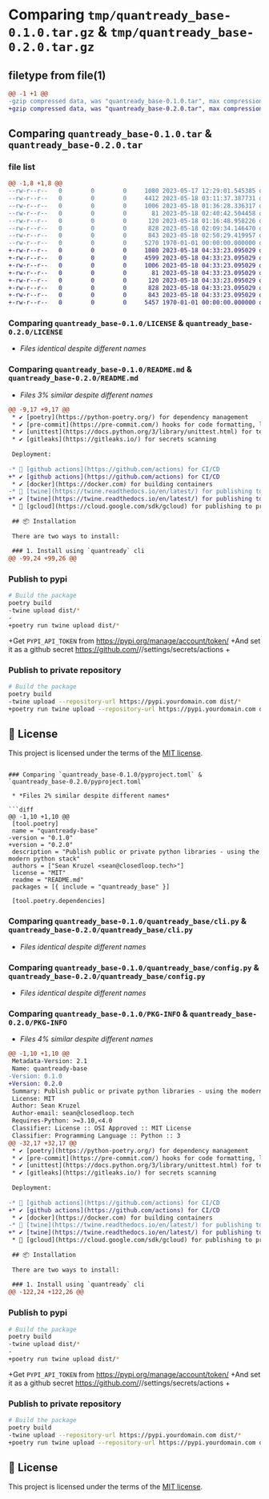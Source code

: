 # Comparing `tmp/quantready_base-0.1.0.tar.gz` & `tmp/quantready_base-0.2.0.tar.gz`

## filetype from file(1)

```diff
@@ -1 +1 @@
-gzip compressed data, was "quantready_base-0.1.0.tar", max compression
+gzip compressed data, was "quantready_base-0.2.0.tar", max compression
```

## Comparing `quantready_base-0.1.0.tar` & `quantready_base-0.2.0.tar`

### file list

```diff
@@ -1,8 +1,8 @@
--rw-r--r--   0        0        0     1080 2023-05-17 12:29:01.545385 quantready_base-0.1.0/LICENSE
--rw-r--r--   0        0        0     4412 2023-05-18 03:11:37.387731 quantready_base-0.1.0/README.md
--rw-r--r--   0        0        0     1006 2023-05-18 01:36:28.336317 quantready_base-0.1.0/pyproject.toml
--rw-r--r--   0        0        0       81 2023-05-18 02:40:42.504458 quantready_base-0.1.0/quantready_base/__init__.py
--rw-r--r--   0        0        0      120 2023-05-18 01:16:48.958226 quantready_base-0.1.0/quantready_base/__main__.py
--rw-r--r--   0        0        0      828 2023-05-18 02:09:34.146470 quantready_base-0.1.0/quantready_base/cli.py
--rw-r--r--   0        0        0      843 2023-05-18 02:50:29.419957 quantready_base-0.1.0/quantready_base/config.py
--rw-r--r--   0        0        0     5270 1970-01-01 00:00:00.000000 quantready_base-0.1.0/PKG-INFO
+-rw-r--r--   0        0        0     1080 2023-05-18 04:33:23.095029 quantready_base-0.2.0/LICENSE
+-rw-r--r--   0        0        0     4599 2023-05-18 04:33:23.095029 quantready_base-0.2.0/README.md
+-rw-r--r--   0        0        0     1006 2023-05-18 04:33:23.095029 quantready_base-0.2.0/pyproject.toml
+-rw-r--r--   0        0        0       81 2023-05-18 04:33:23.095029 quantready_base-0.2.0/quantready_base/__init__.py
+-rw-r--r--   0        0        0      120 2023-05-18 04:33:23.095029 quantready_base-0.2.0/quantready_base/__main__.py
+-rw-r--r--   0        0        0      828 2023-05-18 04:33:23.095029 quantready_base-0.2.0/quantready_base/cli.py
+-rw-r--r--   0        0        0      843 2023-05-18 04:33:23.095029 quantready_base-0.2.0/quantready_base/config.py
+-rw-r--r--   0        0        0     5457 1970-01-01 00:00:00.000000 quantready_base-0.2.0/PKG-INFO
```

### Comparing `quantready_base-0.1.0/LICENSE` & `quantready_base-0.2.0/LICENSE`

 * *Files identical despite different names*

### Comparing `quantready_base-0.1.0/README.md` & `quantready_base-0.2.0/README.md`

 * *Files 3% similar despite different names*

```diff
@@ -9,17 +9,17 @@
 * ✔️ [poetry](https://python-poetry.org/) for dependency management
 * ✔️ [pre-commit](https://pre-commit.com/) hooks for code formatting, linting, and testing
 * ✔️ [unittest](https://docs.python.org/3/library/unittest.html) for testing
 * ✔️ [gitleaks](https://gitleaks.io/) for secrets scanning
 
 Deployment:
 
-* 🔲 [github actions](https://github.com/actions) for CI/CD
+* ✔️ [github actions](https://github.com/actions) for CI/CD
 * ✔️ [docker](https://docker.com) for building containers
-* 🔲 [twine](https://twine.readthedocs.io/en/latest/) for publishing to pypi or private repositories
+* ✔️ [twine](https://twine.readthedocs.io/en/latest/) for publishing to pypi or private repositories
 * 🔲 [gcloud](https://cloud.google.com/sdk/gcloud) for publishing to private repositories
 
 ## 📦 Installation
 
 There are two ways to install:
 
 ### 1. Install using `quantready` cli
@@ -99,24 +99,26 @@
 ```
 
 ### Publish to pypi
 
 ```bash
 # Build the package
 poetry build
-twine upload dist/*
-
+poetry run twine upload dist/*
 ```
 
+Get `PYPI_API_TOKEN` from <https://pypi.org/manage/account/token/>
+And set it as a github secret <https://github.com/><username>/<repo>/settings/secrets/actions
+
 ### Publish to private repository
 
 ```bash
 # Build the package
 poetry build
-twine upload --repository-url https://pypi.yourdomain.com dist/*
+poetry run twine upload --repository-url https://pypi.yourdomain.com dist/*
 
 ```
 
 ## 📝 License
 
 This project is licensed under the terms of the [MIT license](/LICENSE).
```

### Comparing `quantready_base-0.1.0/pyproject.toml` & `quantready_base-0.2.0/pyproject.toml`

 * *Files 2% similar despite different names*

```diff
@@ -1,10 +1,10 @@
 [tool.poetry]
 name = "quantready-base"
-version = "0.1.0"
+version = "0.2.0"
 description = "Publish public or private python libraries - using the modern python stack"
 authors = ["Sean Kruzel <sean@closedloop.tech>"]
 license = "MIT"
 readme = "README.md"
 packages = [{ include = "quantready_base" }]
 
 [tool.poetry.dependencies]
```

### Comparing `quantready_base-0.1.0/quantready_base/cli.py` & `quantready_base-0.2.0/quantready_base/cli.py`

 * *Files identical despite different names*

### Comparing `quantready_base-0.1.0/quantready_base/config.py` & `quantready_base-0.2.0/quantready_base/config.py`

 * *Files identical despite different names*

### Comparing `quantready_base-0.1.0/PKG-INFO` & `quantready_base-0.2.0/PKG-INFO`

 * *Files 4% similar despite different names*

```diff
@@ -1,10 +1,10 @@
 Metadata-Version: 2.1
 Name: quantready-base
-Version: 0.1.0
+Version: 0.2.0
 Summary: Publish public or private python libraries - using the modern python stack
 License: MIT
 Author: Sean Kruzel
 Author-email: sean@closedloop.tech
 Requires-Python: >=3.10,<4.0
 Classifier: License :: OSI Approved :: MIT License
 Classifier: Programming Language :: Python :: 3
@@ -32,17 +32,17 @@
 * ✔️ [poetry](https://python-poetry.org/) for dependency management
 * ✔️ [pre-commit](https://pre-commit.com/) hooks for code formatting, linting, and testing
 * ✔️ [unittest](https://docs.python.org/3/library/unittest.html) for testing
 * ✔️ [gitleaks](https://gitleaks.io/) for secrets scanning
 
 Deployment:
 
-* 🔲 [github actions](https://github.com/actions) for CI/CD
+* ✔️ [github actions](https://github.com/actions) for CI/CD
 * ✔️ [docker](https://docker.com) for building containers
-* 🔲 [twine](https://twine.readthedocs.io/en/latest/) for publishing to pypi or private repositories
+* ✔️ [twine](https://twine.readthedocs.io/en/latest/) for publishing to pypi or private repositories
 * 🔲 [gcloud](https://cloud.google.com/sdk/gcloud) for publishing to private repositories
 
 ## 📦 Installation
 
 There are two ways to install:
 
 ### 1. Install using `quantready` cli
@@ -122,24 +122,26 @@
 ```
 
 ### Publish to pypi
 
 ```bash
 # Build the package
 poetry build
-twine upload dist/*
-
+poetry run twine upload dist/*
 ```
 
+Get `PYPI_API_TOKEN` from <https://pypi.org/manage/account/token/>
+And set it as a github secret <https://github.com/><username>/<repo>/settings/secrets/actions
+
 ### Publish to private repository
 
 ```bash
 # Build the package
 poetry build
-twine upload --repository-url https://pypi.yourdomain.com dist/*
+poetry run twine upload --repository-url https://pypi.yourdomain.com dist/*
 
 ```
 
 ## 📝 License
 
 This project is licensed under the terms of the [MIT license](/LICENSE).
```


